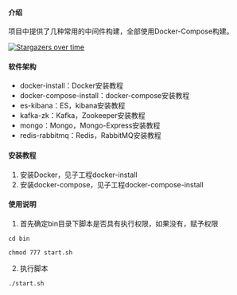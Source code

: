 #### 介绍

项目中提供了几种常用的中间件构建，全部使用Docker-Compose构建。



[![Stargazers over time](https://starchart.cc/caarlos0/starcharts.svg)](https://starchart.cc/dalaoyang/docker_learn)

#### 软件架构

* docker-install：Docker安装教程
* docker-compose-install：docker-compose安装教程
* es-kibana：ES，kibana安装教程
* kafka-zk：Kafka，Zookeeper安装教程
* mongo：Mongo，Mongo-Express安装教程
* redis-rabbitmq：Redis，RabbitMQ安装教程

#### 安装教程

1. 安装Docker，见子工程docker-install
2. 安装docker-compose，见子工程docker-compose-install

#### 使用说明

1. 首先确定bin目录下脚本是否具有执行权限，如果没有，赋予权限


```
cd bin
```

```
chmod 777 start.sh
```

2. 执行脚本

```
./start.sh
```

